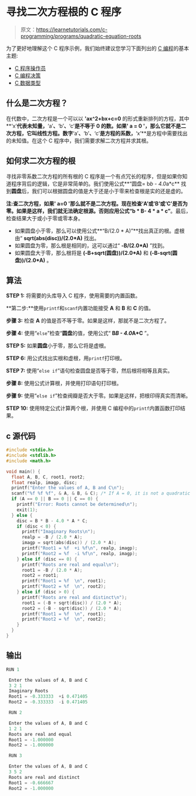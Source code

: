 # 寻找二次方程根的 C 程序

> 原文：<https://learnetutorials.com/c-programming/programs/quadratic-equation-roots>

为了更好地理解这个 C 程序示例，我们始终建议您学习下面列出的 [C 编程](../ "C programming")的基本主题:

*   [C 程序操作员](../../c-programming/operators "C program tokens")
*   [C 编程决策](../../c-programming/decision-making-statements "C programming decision making")
*   [C 数据类型](../../c-programming/data-types-modifiers "C data types")

## 什么是二次方程？

在代数中，二次方程是一个可以以 **'ax^2+bx+c=0** 的形式重新排列的方程，其中**‘x’**代表未知量，**‘a’**、**‘b’**、**‘c’**是不等于 **0** 的数。如果' **a = 0** '，那么它就不是二次方程，它叫线性方程。数字**‘a’**、**‘b’**、**‘c’**是方程的系数，**‘x’**是方程中需要找出的未知值。在这个 C 程序中，我们需要求解二次方程并求其根。

## 如何求二次方程的根

寻找非零系数二次方程的所有根的 C 程序是一个有点冗长的程序，但是如果你知道程序背后的逻辑，它是非常简单的。我们使用公式**“圆盘= b*b - 4.0*a*c** 找到**圆盘**后，我们可以根据圆盘的值是大于还是小于零来检查根是实的还是虚的。

**注:**查二次方程，如果' **a=0** '那么就不是二次方程。现在检查**‘A’**或**‘B’**或**‘C’**是否为零。如果是这样，我们就无法确定根源。否则应用公式**“b * B- 4 * a * c”**。最后，检查结果大于或小于零或零本身。

*   如果圆盘小于零，那么可以使用公式**“B/(2.0 * A)”**找出真正的根。虚根由“ **sqrt(abs(disc))/(2.0*A)** 找出。
*   如果圆盘为零，那么根是相同的，这可以通过“ **-B/(2.0*A)** ”找到。
*   如果圆盘大于零，那么根将是 **(-B+sqrt(圆盘))/(2.0*A)** 和 **(-B-sqrt(圆盘))/(2.0*A)** 。

## 算法

**STEP 1:** 将需要的头库导入 C 程序，使用需要的内置函数。

**第二步:**使用`printf`和`scanf`内置功能接受 **A** 和 **B** 和 **C** 的值。

**步骤 3:** 检查 **A** 的值是否不等于零。如果是这样，那就不是二次方程了。

**步骤 4:** 使用“`else`”检查“**圆盘**的值，使用公式“ **B*B - 4.0*A*C** ”。

**STEP 5:** 如果**圆盘**小于零，那么它将是虚根。

**STEP 6:** 用公式找出实根和虚根，用`printf`打印根。

**STEP 7:** 使用“`else if`”语句检查圆盘是否等于零，然后根将相等且真实。

**步骤 8:** 使用公式计算根，并使用打印语句打印根。

**步骤 9:** 使用“`else if`”检查阀瓣是否大于零。如果是这样，把根印得真实而清晰。

**STEP 10:** 使用特定公式计算两个根，并使用 C 编程中的`printf`内置函数打印结果。

## c 源代码

```c
#include <stdio.h>
#include <stdlib.h>
#include <math.h>

void main() {
  float A, B, C, root1, root2;
  float realp, imagp, disc;
  printf("Enter the values of A, B and C\n");
  scanf("%f %f %f", & A, & B, & C); /* If A = 0, it is not a quadratic equation */
  if (A == 0 || B == 0 || C == 0) {
    printf("Error: Roots cannot be determined\n");
    exit(1);
  } else {
    disc = B * B - 4.0 * A * C;
    if (disc < 0) {
      printf("Imaginary Roots\n");
      realp = -B / (2.0 * A);
      imagp = sqrt(abs(disc)) / (2.0 * A);
      printf("Root1 = %f  +i %f\n", realp, imagp);
      printf("Root2 = %f  -i %f\n", realp, imagp);
    } else if (disc == 0) {
      printf("Roots are real and equal\n");
      root1 = -B / (2.0 * A);
      root2 = root1;
      printf("Root1 = %f  \n", root1);
      printf("Root2 = %f  \n", root2);
    } else if (disc > 0) {
      printf("Roots are real and distinct\n");
      root1 = (-B + sqrt(disc)) / (2.0 * A);
      root2 = (-B - sqrt(disc)) / (2.0 * A);
      printf("Root1 = %f  \n", root1);
      printf("Root2 = %f  \n", root2);
    }
  }
}

```

## 输出

```c
RUN 1

 Enter the values of A, B and C
 3 2 1
 Imaginary Roots
 Root1 = -0.333333  +i 0.471405
 Root2 = -0.333333  -i 0.471405

 RUN 2

 Enter the values of A, B and C
 1 2 1
 Roots are real and equal
 Root1 = -1.000000
 Root2 = -1.000000

 RUN 3

 Enter the values of A, B and C
 3 5 2
 Roots are real and distinct
 Root1 = -0.666667
 Root2 = -1.000000
```